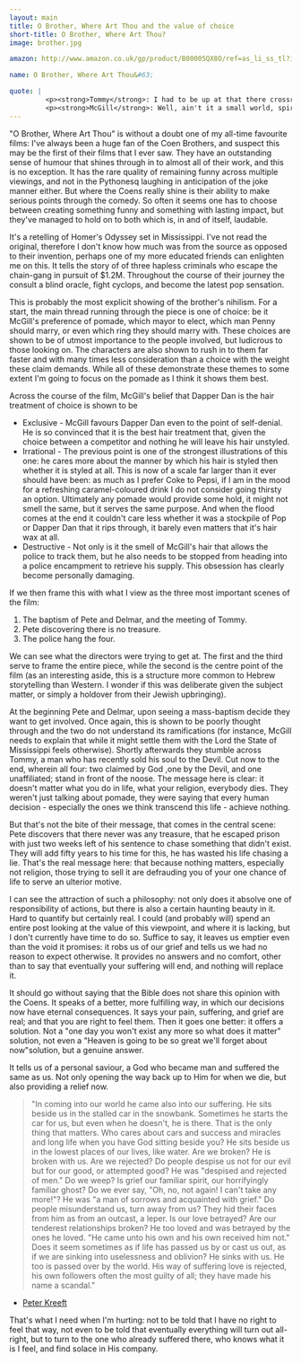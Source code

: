 ```yaml
---
layout: main
title: O Brother, Where Art Thou and the value of choice
short-title: O Brother, Where Art Thou?
image: brother.jpg

amazon: http://www.amazon.co.uk/gp/product/B00005QX8O/ref=as_li_ss_tl?ie=UTF8&tag=theothevawil-21&linkCode=as2&camp=1634&creative=19450&creativeASIN=B00005QX8O

name: O Brother, Where Art Thou&#63;

quote: |
         <p><strong>Tommy</strong>: I had to be up at that there crossroads last midnight, to sell my soul to the devil.</p>
         <p><strong>McGill</strong>: Well, ain't it a small world, spiritually speaking. Pete and Delmar just been baptised and saved. I guess I'm the only one that remains unaffiliated.</p>
---
```

"O Brother, Where Art Thou" is without a doubt one of my all-time favourite films: I've always been a huge fan of the Coen Brothers, and suspect this may be the first of their films that I ever saw.  They have an outstanding sense of humour that shines through in to almost all of their work, and this is no exception. It has the rare quality of remaining funny across multiple viewings, and not in the Pythonesq laughing in anticipation of the joke manner either. But where the Coens really shine is their ability to make serious points through the comedy. So often it seems one has to choose between creating something funny and something with lasting impact, but they've managed to hold on to both which is, in and of itself, laudable.

It's a retelling of Homer's Odyssey set in Mississippi. I've not read the original, therefore I don't know how much was from the source as opposed to  their invention, perhaps one of my more educated friends can enlighten me on this.  It tells the story of of three hapless criminals who escape the chain-gang in pursuit of $1.2M. Throughout the course of their journey the consult a blind oracle, fight cyclops, and become the latest pop sensation.

This is probably the most explicit showing of the brother's nihilism. For a start, the main thread running through the piece is one of choice: be it McGill's preference of pomade, which mayor to elect, which man Penny should marry, or even which ring they should marry with. These choices are shown to be of utmost importance to the people involved, but ludicrous to those looking on. The characters are also shown to rush in to them far faster and with many times less consideration than a choice with the weight these claim demands. While all of these demonstrate these themes to some extent I'm going to focus on the pomade as I think it shows them best.

Across the course of the film, McGill's belief that Dapper Dan is the hair treatment of choice is shown to be

- Exclusive - McGill favours Dapper Dan even to the point of self-denial. He is so convinced that it is the best hair treatment that, given the choice between a competitor and nothing he will leave his hair unstyled.
- Irrational - The previous point is one of the strongest illustrations of this one: he cares more about the manner by which his hair is styled then  whether it is styled at all.  This is now of a scale far larger than it ever should have been: as much as I prefer Coke to Pepsi, if I am in the mood for a refreshing caramel-coloured drink I do not consider going thirsty an option. Ultimately any pomade would provide some hold, it might not smell the same, but it serves the same purpose.  And when the flood comes at the end it couldn't care less whether it was a stockpile of Pop or Dapper Dan that it rips through, it barely even matters that it's hair wax at all.
- Destructive - Not only is it the smell of McGill's hair that allows the police to track them,  but he also needs to be stopped from heading into a police encampment to retrieve his supply. This obsession has clearly become personally damaging.

If we then frame this with what I view as the three most important scenes of the film:

1. The baptism of Pete and Delmar, and the meeting of Tommy.
2. Pete discovering there is no treasure.
3. The police hang the four.

We can see what the directors were trying to get at. The first and the third serve to frame the entire piece, while the second is the centre point of the film (as an interesting aside, this is a structure more common to Hebrew storytelling than Western. I wonder if this was deliberate given the subject matter, or simply a holdover from their Jewish upbringing).

At the beginning Pete and Delmar, upon seeing a mass-baptism decide they want to get involved. Once again, this is shown to be poorly thought through and the two do not understand its ramifications (for instance, McGill needs to explain that while it might settle them with the Lord the State of Mississippi feels otherwise). Shortly afterwards they stumble across Tommy, a man who has recently sold his soul to the Devil. Cut now to the end, wherein all four:  two claimed by God ,one by the Devil, and one unaffiliated;  stand in front of the noose. The message here is clear:  it doesn't matter what you do in life, what your religion,  everybody dies.  They weren't just talking about pomade, they were saying that every human decision -  especially the ones we think transcend this life -  achieve nothing.

But that's not the bite of their message, that comes in the central scene: Pete discovers that there never was any treasure, that he escaped prison with just two weeks left of his sentence to chase something that didn't exist. They will add fifty years to his time for this, he has wasted his life chasing a lie. That's the real message here: that because nothing matters, especially not religion, those trying to sell it are defrauding you of your one chance of life to serve an ulterior motive.

I can see the attraction of such a philosophy: not only does it absolve one of responsibility of actions, but there is also a certain haunting beauty in it. Hard to quantify but certainly real. I could (and probably will) spend an entire post looking at the value of this viewpoint, and where it is lacking, but I don't currently have time to do so. Suffice to say, it leaves us emptier even than the void it promises: it robs us of our grief and tells us we had no reason to expect otherwise. It provides no answers and no comfort, other than to say that eventually your suffering will end, and nothing will replace it.

It should go without saying that the Bible does not share this opinion with the Coens.  It speaks of a better, more fulfilling way, in which our decisions now have eternal consequences. It says your pain, suffering, and grief are real; and that you are right to feel them. Then it goes one better: it offers a solution.  Not a "one day you won't exist any more so what does it matter" solution,  not even a "Heaven is going to be so great we'll forget about now"solution,  but a genuine answer.

It tells us of a personal saviour, a God who became man and suffered the same as us. Not only opening the way back up to Him for when we die, but also providing a relief now.

>"In coming into our world he came also into our suffering. He sits beside us in the stalled car in the snowbank. Sometimes he starts the car for us, but even when he doesn't, he is there. That is the only thing that matters. Who cares about cars and success and miracles and long life when you have God sitting beside you? He sits beside us in the lowest places of our lives, like water. Are we broken? He is broken with us. Are we rejected? Do people despise us not for our evil but for our good, or attempted good? He was "despised and rejected of men." Do we weep? Is grief our familiar spirit, our horrifyingly familiar ghost? Do we ever say, "Oh, no, not again! I can't take any more!"? He was "a man of sorrows and acquainted with grief." Do people misunderstand us, turn away from us? They hid their faces from him as from an outcast, a leper. Is our love betrayed? Are our tenderest relationships broken? He too loved and was betrayed by the ones he loved. "He came unto his own and his own received him not." Does it seem sometimes as if life has passed us by or cast us out, as if we are sinking into uselessness and oblivion? He sinks with us. He too is passed over by the world. His way of suffering love is rejected, his own followers often the most guilty of all; they have made his name a scandal."
- [Peter Kreeft](http://www.peterkreeft.com/topics/suffering.htm)

That's what I need when I'm hurting:  not to be told that I have no right to feel that way, not even to be told that eventually everything will turn out all-right, but to turn to the one who already suffered there, who knows what it is I feel, and find solace in His company.
